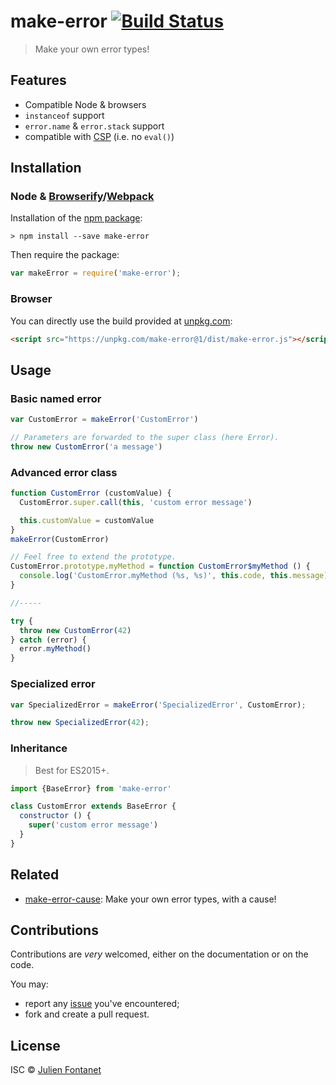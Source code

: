# make-error [![Build Status](https://img.shields.io/travis/JsCommunity/make-error/master.svg)](http://travis-ci.org/JsCommunity/make-error)

> Make your own error types!


## Features

- Compatible Node & browsers
- `instanceof` support
- `error.name` & `error.stack` support
- compatible with [CSP](https://en.wikipedia.org/wiki/Content_Security_Policy) (i.e. no `eval()`)

## Installation

### Node & [Browserify](http://browserify.org/)/[Webpack](https://webpack.js.org/)

Installation of the [npm package](https://npmjs.org/package/make-error):

```
> npm install --save make-error
```

Then require the package:

```javascript
var makeError = require('make-error');
```

### Browser

You can directly use the build provided at [unpkg.com](https://unpkg.com):

```html
<script src="https://unpkg.com/make-error@1/dist/make-error.js"></script>
```

## Usage

### Basic named error

```javascript
var CustomError = makeError('CustomError')

// Parameters are forwarded to the super class (here Error).
throw new CustomError('a message')
```

### Advanced error class

```javascript
function CustomError (customValue) {
  CustomError.super.call(this, 'custom error message')

  this.customValue = customValue
}
makeError(CustomError)

// Feel free to extend the prototype.
CustomError.prototype.myMethod = function CustomError$myMethod () {
  console.log('CustomError.myMethod (%s, %s)', this.code, this.message)
}

//-----

try {
  throw new CustomError(42)
} catch (error) {
  error.myMethod()
}
```

### Specialized error

```javascript
var SpecializedError = makeError('SpecializedError', CustomError);

throw new SpecializedError(42);
```

### Inheritance

> Best for ES2015+.

```javascript
import {BaseError} from 'make-error'

class CustomError extends BaseError {
  constructor () {
    super('custom error message')
  }
}
```

## Related

- [make-error-cause](https://www.npmjs.com/package/make-error-cause): Make your own error types, with a cause!

## Contributions

Contributions are *very* welcomed, either on the documentation or on
the code.

You may:

- report any [issue](https://github.com/JsCommunity/make-error/issues)
  you've encountered;
- fork and create a pull request.

## License

ISC © [Julien Fontanet](http://julien.isonoe.net)

